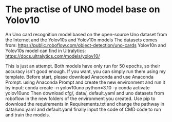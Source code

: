 # The practise of UNO model base on Yolov10
An Uno card recognition model based on the open-source Uno dataset from the Internet and the Yolov10s and Yolov10n models
The datasets comes from: https://public.roboflow.com/object-detection/uno-cards
Yolov10n and Yolov10s model can find in Ultralytics: https://docs.ultralytics.com/models/yolov10/

This is just an attempt. Both models have only run for 50 epochs, so their accuracy isn't good enough. 
If you want, you can simply run them using my template. Before start, please download Anaconda and use Anaconda Prompt.
using Anaconda Prompt and create the new environment and run it by input: 
conda create -n yolov10uno python=3.10 -y
conda activate yolov10uno
Then download cfg/, data/, default.yaml and uno datasets from roboflow in the new folders of the environment you created.
Use pip to download the requirements in Requirements.txt and change the pathway in data/uno.yaml and default.yaml
finally input the code of CMD code to run and train the models.

